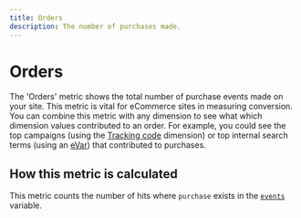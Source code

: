 ```yaml
---
title: Orders
description: The number of purchases made.
---
```


# Orders

The 'Orders' metric shows the total number of purchase events made on your site. This metric is vital for eCommerce sites in measuring conversion. You can combine this metric with any dimension to see what which dimension values contributed to an order. For example, you could see the top campaigns (using the [Tracking code](../dimensions/tracking-code.md) dimension) or top internal search terms (using an [eVar](../dimensions/evar.md)) that contributed to purchases.

## How this metric is calculated

This metric counts the number of hits where `purchase` exists in the [`events`](/help/implement/vars/page-vars/events/events-overview.md) variable.
